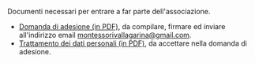 
Documenti necessari per entrare a far parte dell'associazione.

- <a href="../allegati/20240611 Domanda di adesione socio Montessori Vallagarina.pdf" download>Domanda di adesione (in PDF)</a>, da compilare, firmare ed inviare all'indirizzo email [montessorivallagarina@gmail.com](mailto:montessorivallagarina@gmail.com).
- <a href="../allegati/20240611 Privacy Montessori Vallagarina.pdf" download>Trattamento dei dati personali (in PDF)</a>, da accettare nella domanda di adesione.
